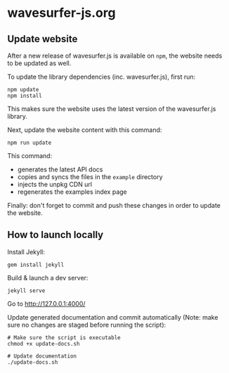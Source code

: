 # wavesurfer-js.org

## Update website

After a new release of wavesurfer.js is available on `npm`, the website needs to be updated as well.

To update the library dependencies (inc. wavesurfer.js), first run:

```console
npm update
npm install
```
This makes sure the website uses the latest version of the wavesurfer.js library.

Next, update the website content with this command:

```console
npm run update
```

This command:

- generates the latest API docs
- copies and syncs the files in the `example` directory
- injects the unpkg CDN url
- regenerates the examples index page

Finally: don't forget to commit and push these changes in order to update the website.

## How to launch locally

Install Jekyll:

```console
gem install jekyll
```

Build & launch a dev server:

```console
jekyll serve
```

Go to http://127.0.0.1:4000/

Update generated documentation and commit automatically (Note: make sure no changes are staged before running the script):

```console
# Make sure the script is executable
chmod +x update-docs.sh

# Update documentation
./update-docs.sh
```

